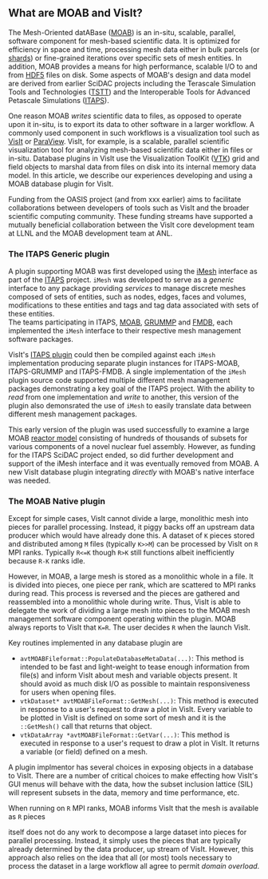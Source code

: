 ## What are MOAB and VisIt?
The Mesh-Oriented datABase ([MOAB](https://sigma.mcs.anl.gov/moab-library/)) is an in-situ, scalable, parallel, software component for mesh-based scientific data.
It is optimized for efficiency in space and time, processing mesh data either in bulk parcels (or [shards](https://en.wikipedia.org/wiki/Shard_(database_architecture))) or fine-grained iterations over specific sets of mesh entities.
In addition, MOAB provides a means for high performance, scalable I/O to and from [HDF5](https://support.hdfgroup.org/documentation/hdf5/latest/) files on disk.
Some aspects of MOAB's design and data model are derived from earlier SciDAC projects including the Terascale Simulation Tools and Technologies ([TSTT](https://www.researchgate.net/publication/259197545_The_TSTTM_Interface)) and the Interoperable Tools for Advanced Petascale Simulations ([ITAPS](https://www.osti.gov/biblio/971531/)).

One reason MOAB *writes* scientific data to files, as opposed to operate upon it in-situ, is to export its data to other software in a larger workflow.
A commonly used component in such workflows is a visualization tool such as [VisIt](https://visit.llnl.gov) or [ParaView](https://www.paraview.org).
VisIt, for example, is a scalable, parallel scientific visualization tool for analyzing mesh-based scientific data either in files or in-situ.
Database plugins in VisIt use the Visualization ToolKit ([VTK](https://vtk.org)) grid and field objects to marshal data from files on disk into its internal memory data model.
In this article, we describe our experiences developing and using a MOAB database plugin for VisIt.

Funding from the OASIS project (and from xxx earlier) aims to facilitate collaborations between developers of tools such as VisIt and the broader scientific computing community.
These funding streams have supported a mutually beneficial collaboration between the VisIt core development team at LLNL and the MOAB development team at ANL.

### The ITAPS Generic plugin

A plugin supporting MOAB was first developed using the [iMesh](https://markcmiller86.github.io/ITAPS/software/iMesh_html/i_mesh_8h.html) interface as part of the [ITAPS](https://markcmiller86.github.io/ITAPS/) project.
`iMesh` was developed to serve as a *generic* interface to any package providing *services* to manage discrete meshes composed of sets of entities, such as nodes, edges, faces and volumes, modifications to these entities and tags and tag data associated with sets of these entities.	
The teams participating in ITAPS, [MOAB](https://sigma.mcs.anl.gov/moab-library/), [GRUMMP](https://www.researchgate.net/publication/254313656_GRUMMP_User's_Guide) and [FMDB](https://scorec.rpi.edu/FMDB/), each implemented the `iMesh` interface to their respective mesh management software packages.

VisIt's [ITAPS plugin](https://github.com/visit-dav/visit/blob/2.10RC/src/databases/ITAPS_C/avtITAPS_CFileFormat.C) could then be compiled against each `iMesh` implementation producing separate plugin instances for ITAPS-MOAB, ITAPS-GRUMMP and ITAPS-FMDB.
A single implementation of the `iMesh` plugin source code supported multiple different mesh management packages demonstrating a key goal of the ITAPS project.
With the ability to *read* from one implementation and *write* to another, this version of the plugin also demonsrated the use of `iMesh` to easily translate data between different mesh management packages.

This early version of the plugin was used successfully to examine a large MOAB [reactor model](https://publications.anl.gov/anlpubs/2013/10/76766.pdf#page=12) consisting of hundreds of thousands of subsets for various components of a novel nuclear fuel assembly.
However, as funding for the ITAPS SciDAC project ended, so did further development and support of the iMesh interface and it was eventually removed from MOAB.
A new VisIt database plugin integrating *directly* with MOAB's native interface was needed.

### The MOAB Native plugin

Except for simple cases, VisIt cannot divide a large, monolithic mesh into pieces for parallel processing.
Instead, it piggy backs off an upstream data producer which would have already done this.
A dataset of `K` pieces stored and distributed among `M` files (typically `K>>M`) can be processed by VisIt on `R` MPI ranks.
Typically `R<=K` though `R>K` still functions albeit inefficiently because `R-K` ranks idle.

However, in MOAB, a large mesh is stored as a monolithic whole in a file.
It is divided into pieces, one piece per rank, which are scattered to MPI ranks during read.
This process is reversed and the pieces are gathered and reassembled into a monolithic whole during write.
Thus, VisIt is able to delegate the work of dividing a large mesh into pieces to the MOAB mesh management software component operating within the plugin.
MOAB always reports to VisIt that `K=R`.
The user decides `R` when the launch VisIt.

Key routines implemented in any database plugin are
* `avtMOABFileformat::PopulateDatabaseMetaData(...)`:
  This method is intended to be fast and light-weight to tease enough information from file(s) and inform VisIt about mesh and variable objects present.
  It should avoid as much disk I/O as possible to maintain responsiveness for users when opening files.
* `vtkDataset* avtMOABFileFormat::GetMesh(...)`:
  This method is executed in response to a user's request to draw a plot in VisIt.
  Every variable to be plotted in VisIt is defined on some sort of mesh and it is the `::GetMesh()` call that returns that object.
* `vtkDataArray *avtMOABFileFormat::GetVar(...)`:
  This method is executed in response to a user's request to draw a plot in VisIt.
  It returns a variable (or field) defined on a mesh.

A plugin implmentor has several choices in exposing objects in a database to VisIt.
There are a number of critical choices to make effecting how VisIt's GUI menus will behave with the data, how the subset inclusion lattice (SIL) will represent subsets in the data, memory and time performance, etc.

When running on `R` MPI ranks, MOAB informs VisIt that the mesh is available as `R` pieces

itself does not do any work to decompose a large dataset into pieces for parallel processing.
Instead, it simply uses the pieces that are typically already determined by the data producer, up stream of VisIt.
However, this approach also relies on the idea that all (or most) tools necessary to process the dataset in a large workflow all agree to permit *domain overload*.













